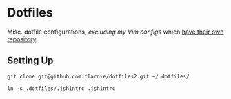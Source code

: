 # Dotfiles

Misc. dotfile configurations, *excluding my Vim configs* which
[have their own repository][dotvim].

[dotvim]: https://github.com/flarnie/dotvim/commits?author=flarnie

## Setting Up

`git clone git@github.com:flarnie/dotfiles2.git ~/.dotfiles/`

`ln -s .dotfiles/.jshintrc .jshintrc`
